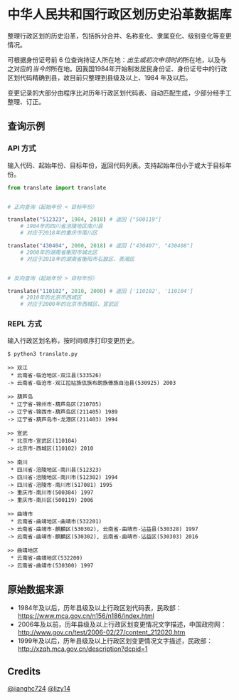 # 中华人民共和国行政区划历史沿革数据库

整理行政区划的历史沿革，包括拆分合并、名称变化、隶属变化、级别变化等变更情况。

可根据身份证号前 6 位查询持证人所在地：*出生或初次申领时的*所在地，以及与之对应的*当今的*所在地。因我国1984年开始制发居民身份证、身份证号中的行政区划代码精确到县，故目前只整理到县级及以上、1984 年及以后。

变更记录的大部分由程序比对历年行政区划代码表、自动匹配生成，少部分经手工整理、订正。

## 查询示例

### API 方式

输入代码、起始年份、目标年份，返回代码列表。支持起始年份小于或大于目标年份。

```python
from translate import translate


# 正向查询（起始年份 < 目标年份）

translate("512323", 1984, 2018) # 返回 ["500119"]
    # 1984年的四川省涪陵地区南川县
    # 对应于2018年的重庆市南川区

translate("430404", 2000, 2018) # 返回 ["430407", "430408"]
    # 2000年的湖南省衡阳市城北区
    # 对应于2018年的湖南省衡阳市石鼓区、蒸湘区


# 反向查询（起始年份 > 目标年份）

translate("110102", 2010, 2000) # 返回 ['110102', '110104']
    # 2010年的北京市西城区
    # 对应于2000年的北京市西城区、宣武区
```


### REPL 方式

输入行政区划名称，按时间顺序打印变更历史。

`$ python3 translate.py`

```
>> 双江
 * 云南省-临沧地区-双江县(533526)
-> 云南省-临沧市-双江拉祜族佤族布朗族傣族自治县(530925) 2003
```
```
>> 葫芦岛
 * 辽宁省-锦州市-葫芦岛区(210705)
-> 辽宁省-锦西市-葫芦岛区(211405) 1989
-> 辽宁省-葫芦岛市-龙港区(211403) 1994
```
```
>> 宣武
 * 北京市-宣武区(110104)
-> 北京市-西城区(110102) 2010
```
```
>> 南川
 * 四川省-涪陵地区-南川县(512323)
-> 四川省-涪陵地区-南川市(512302) 1994
-> 四川省-涪陵市-南川市(517081) 1995
-> 重庆市-南川市(500384) 1997
-> 重庆市-南川区(500119) 2006
```
```
>> 曲靖市
 * 云南省-曲靖地区-曲靖市(532201)
-> 云南省-曲靖市-麒麟区(530302), 云南省-曲靖市-沾益县(530328) 1997
-> 云南省-曲靖市-麒麟区(530302), 云南省-曲靖市-沾益区(530303) 2016

>> 曲靖地区
 * 云南省-曲靖地区(532200)
-> 云南省-曲靖市(530300) 1997
```
## 原始数据来源

* 1984年及以后，历年县级及以上行政区划代码表，民政部：https://www.mca.gov.cn/n156/n186/index.html
* 2006年及以前，历年县级及以上行政区划变更情况文字描述，中国政府网：http://www.gov.cn/test/2006-02/27/content_212020.htm
* 1999年及以后，历年县级及以上行政区划变更情况文字描述，民政部：http://xzqh.mca.gov.cn/description?dcpid=1

## Credits

[@jianghc724](https://github.com/jianghc724)
[@lizy14](https://github.com/lizy14)

